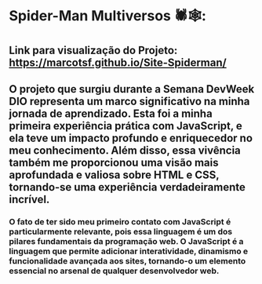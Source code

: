 # Spider-Man Multiversos 🕷️🕸️:
## Link para visualização do Projeto: https://marcotsf.github.io/Site-Spiderman/

## O projeto que surgiu durante a Semana DevWeek DIO representa um marco significativo na minha jornada de aprendizado. Esta foi a minha primeira experiência prática com JavaScript, e ela teve um impacto profundo e enriquecedor no meu conhecimento. Além disso, essa vivência também me proporcionou uma visão mais aprofundada e valiosa sobre HTML e CSS, tornando-se uma experiência verdadeiramente incrível.

### O fato de ter sido meu primeiro contato com JavaScript é particularmente relevante, pois essa linguagem é um dos pilares fundamentais da programação web. O JavaScript é a linguagem que permite adicionar interatividade, dinamismo e funcionalidade avançada aos sites, tornando-o um elemento essencial no arsenal de qualquer desenvolvedor web.
